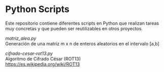 # Python Scripts
Este repositorio contiene diferentes scripts en Python que realizan tareas muy concretas y que pueden ser reutilizables en otros proyectos.

*matriz_alea.py*  
Generación de una matriz m x n de enteros aleatorios en el intervalo [a,b]

*cifrado-cesar-rot13.py*  
Algoritmo de Cifrado César (ROT13)  
https://es.wikipedia.org/wiki/ROT13
